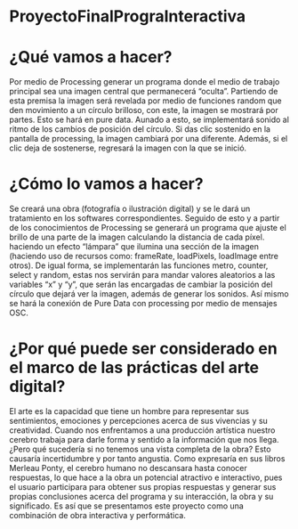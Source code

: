 # ProyectoFinalPrograInteractiva

# ¿Qué vamos a hacer?

Por medio de Processing generar un programa donde el medio de trabajo principal sea una imagen central que permanecerá “oculta”. Partiendo de esta premisa la imagen será revelada por medio de funciones random que den movimiento a un círculo brilloso, con este, la imagen se mostrará por partes. Esto se hará en pure data. Aunado a esto, se implementará sonido al ritmo de los cambios de posición del círculo. Si das clic sostenido en la pantalla de processing, la imagen cambiará por una diferente. Además, si el clic deja de sostenerse, regresará la imagen con la que se inició.

# ¿Cómo lo vamos a hacer?

Se creará una obra (fotografía o ilustración digital) y se le dará un tratamiento en los softwares correspondientes. Seguido de esto y a partir de los conocimientos de Processing se generará un programa que ajuste el brillo de una parte de la imagen calculando la distancia de cada píxel. haciendo un efecto “lámpara” que ilumina una sección de la imagen (haciendo uso de recursos como: frameRate, loadPixels, loadImage entre otros).  De igual forma, se implementarán las funciones metro, counter, select y random, estas nos servirán para mandar valores aleatorios a las variables “x” y “y”, que serán las encargadas de cambiar la posición del círculo que dejará ver la imagen, además de generar los sonidos. Así mismo se hará la conexión de Pure Data con processing por medio de mensajes OSC. 

# ¿Por qué puede ser considerado en el marco de las prácticas del arte digital? 

El arte es la capacidad que tiene un hombre para representar sus sentimientos, emociones y percepciones acerca de sus vivencias y su creatividad. Cuando nos enfrentamos a una producción artística nuestro cerebro trabaja para darle forma y sentido a la información que nos llega. ¿Pero qué sucedería si no tenemos una vista completa de la obra? Esto causaría incertidumbre y por tanto angustia. Como expresaría en sus libros Merleau Ponty, el cerebro humano no descansara hasta conocer respuestas, lo que hace a la obra un potencial atractivo e interactivo, pues el usuario participara para obtener sus propias respuestas y generar sus propias conclusiones acerca del programa y su interacción, la obra y su significado. Es así que se presentamos este proyecto como una combinación de obra interactiva y performática.
